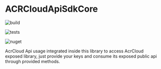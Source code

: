 # ACRCloudApiSdkCore

![build](https://github.com/musmanrafiq/ACRCloudApiSdkCore/workflows/build/badge.svg)

![tests](https://github.com/musmanrafiq/ACRCloudApiSdkCore/workflows/tests/badge.svg?branch=master)

![nuget](https://github.com/musmanrafiq/ACRCloudApiSdkCore/workflows/nuget/badge.svg?branch=master)

AcrCloud Api usage integrated inside this library to access AcrCloud exposed library, just provide your keys and consume its exposed public api through provided methods.
